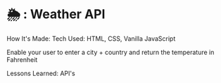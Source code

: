 # 🌦 : Weather API

How It's Made: Tech Used: HTML, CSS, Vanilla JavaScript

Enable your user to enter a city + country and return the temperature in Fahrenheit

Lessons Learned:  API's
